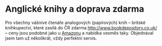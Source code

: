 <!--
title : Anglické knihy a doprava zdarma
author : Roman Ožana <ozana@omdesign.cz>
date : 24.3.2011 21:03:03
-->

# Anglické knihy a doprava zdarma

Pro všechny vášnivé čtenáře analogových (papírových) knih &#8211; britské knihkupectví, které zasílá do ČR zdarma <http://www.bookdepository.co.uk/> &#8211; ceny jsou podobné jako u [Amazonu][1] a nabídka vesměs taky. Objednával jsem tam už několikrát, vždy perfektní servis.

 [1]: http://www.amazon.com/